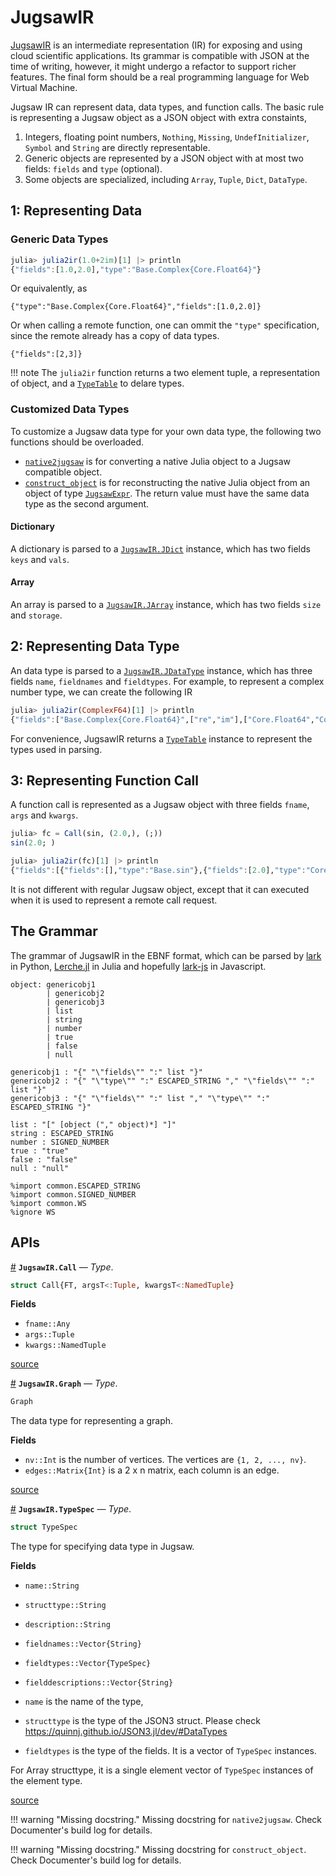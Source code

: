 


<a id='JugsawIR'></a>

<a id='JugsawIR-1'></a>

# JugsawIR


[JugsawIR](JugsawIR.md#JugsawIR) is an intermediate representation (IR) for exposing and using cloud scientific applications. Its grammar is compatible with JSON at the time of writing, however, it might undergo a refactor to support richer features. The final form should be a real programming language for Web Virtual Machine.


Jugsaw IR can represent data, data types, and function calls. The basic rule is representing a Jugsaw object as a JSON object with extra constaints,


1. Integers, floating point numbers, `Nothing`, `Missing`, `UndefInitializer`, `Symbol` and `String` are directly representable.
2. Generic objects are represented by a JSON object with at most two fields: `fields` and `type` (optional).
3. Some objects are specialized, including `Array`, `Tuple`, `Dict`, `DataType`.


<a id=':-Representing-Data'></a>

<a id=':-Representing-Data-1'></a>

## 1: Representing Data


<a id='Generic-Data-Types'></a>

<a id='Generic-Data-Types-1'></a>

### Generic Data Types


```julia
julia> julia2ir(1.0+2im)[1] |> println
{"fields":[1.0,2.0],"type":"Base.Complex{Core.Float64}"}
```


Or equivalently, as


```jugsawir
{"type":"Base.Complex{Core.Float64}","fields":[1.0,2.0]}
```


Or when calling a remote function, one can ommit the `"type"` specification, since the remote already has a copy of data types.


```jugsawir
{"fields":[2,3]}
```


!!! note
    The `julia2ir` function returns a two element tuple, a representation of object, and a [`TypeTable`](@ref) to delare types.



<a id='Customized-Data-Types'></a>

<a id='Customized-Data-Types-1'></a>

### Customized Data Types


To customize a Jugsaw data type for your own data type, the following two functions should be overloaded.


  * [`native2jugsaw`](@ref) is for converting a native Julia object to a Jugsaw compatible object.
  * [`construct_object`](@ref) is for reconstructing the native Julia object from an object of type [`JugsawExpr`](@ref). The return value must have the same data type as the second argument.


<a id='Dictionary'></a>

<a id='Dictionary-1'></a>

#### Dictionary


A dictionary is parsed to a [`JugsawIR.JDict`](@ref) instance, which has two fields `keys` and `vals`.


<a id='Array'></a>

<a id='Array-1'></a>

#### Array


An array is parsed to a [`JugsawIR.JArray`](@ref) instance, which has two fields `size` and `storage`.


<a id=':-Representing-Data-Type'></a>

<a id=':-Representing-Data-Type-1'></a>

## 2: Representing Data Type


An data type is parsed to a [`JugsawIR.JDataType`](@ref) instance, which has three fields `name`, `fieldnames` and `fieldtypes`. For example, to represent a complex number type, we can create the following IR


```julia
julia> julia2ir(ComplexF64)[1] |> println
{"fields":["Base.Complex{Core.Float64}",["re","im"],["Core.Float64","Core.Float64"]],"type":"JugsawIR.TypeSpec"}
```


For convenience, JugsawIR returns a [`TypeTable`](@ref) instance to represent the types used in parsing.


<a id=':-Representing-Function-Call'></a>

<a id=':-Representing-Function-Call-1'></a>

## 3: Representing Function Call


A function call is represented as a Jugsaw object with three fields `fname`, `args` and `kwargs`.


```julia
julia> fc = Call(sin, (2.0,), (;))
sin(2.0; )

julia> julia2ir(fc)[1] |> println
{"fields":[{"fields":[],"type":"Base.sin"},{"fields":[2.0],"type":"Core.Tuple{Core.Float64}"},{"fields":[],"type":"Core.NamedTuple{(), Core.Tuple{}}"}],"type":"JugsawIR.Call{Base.sin, Core.Tuple{Core.Float64}, Core.NamedTuple{(), Core.Tuple{}}}"}
```


It is not different with regular Jugsaw object, except that it can executed when it is used to represent a remote call request.


<a id='The-Grammar'></a>

<a id='The-Grammar-1'></a>

## The Grammar


The grammar of JugsawIR in the EBNF format, which can be parsed by [lark](https://lark-parser.readthedocs.io/en/latest/) in Python, [Lerche.jl](https://github.com/jamesrhester/Lerche.jl) in Julia and hopefully [lark-js](https://pypi.org/project/lark-js/) in Javascript.


```
object: genericobj1
        | genericobj2
        | genericobj3
        | list
        | string
        | number
        | true
        | false
        | null

genericobj1 : "{" "\"fields\"" ":" list "}"
genericobj2 : "{" "\"type\"" ":" ESCAPED_STRING "," "\"fields\"" ":" list "}"
genericobj3 : "{" "\"fields\"" ":" list "," "\"type\"" ":" ESCAPED_STRING "}"

list : "[" [object ("," object)*] "]"
string : ESCAPED_STRING
number : SIGNED_NUMBER
true : "true"
false : "false"
null : "null"

%import common.ESCAPED_STRING
%import common.SIGNED_NUMBER
%import common.WS
%ignore WS
```


<a id='APIs'></a>

<a id='APIs-1'></a>

## APIs

<a id='JugsawIR.Call' href='#JugsawIR.Call'>#</a>
**`JugsawIR.Call`** &mdash; *Type*.



```julia
struct Call{FT, argsT<:Tuple, kwargsT<:NamedTuple}
```

**Fields**

  * `fname::Any`
  * `args::Tuple`
  * `kwargs::NamedTuple`


<a target='_blank' href='https://github.com/Jugsaw/Jugsaw.jl/blob/67fe35adcb19f0ef135dac9c8cd8ecae936fd21d/lib/JugsawIR/src/Core.jl#L10' class='documenter-source'>source</a><br>

<a id='JugsawIR.Graph' href='#JugsawIR.Graph'>#</a>
**`JugsawIR.Graph`** &mdash; *Type*.



```julia
Graph
```

The data type for representing a graph.

**Fields**

  * `nv::Int` is the number of vertices. The vertices are `{1, 2, ..., nv}`.
  * `edges::Matrix{Int}` is a 2 x n matrix, each column is an edge.


<a target='_blank' href='https://github.com/Jugsaw/Jugsaw.jl/blob/67fe35adcb19f0ef135dac9c8cd8ecae936fd21d/lib/JugsawIR/src/typeext.jl#L25-L33' class='documenter-source'>source</a><br>

<a id='JugsawIR.TypeSpec' href='#JugsawIR.TypeSpec'>#</a>
**`JugsawIR.TypeSpec`** &mdash; *Type*.



```julia
struct TypeSpec
```

The type for specifying data type in Jugsaw.

**Fields**

  * `name::String`
  * `structtype::String`
  * `description::String`
  * `fieldnames::Vector{String}`
  * `fieldtypes::Vector{TypeSpec}`
  * `fielddescriptions::Vector{String}`

  * `name` is the name of the type,
  * `structtype` is the type of the JSON3 struct. Please check https://quinnj.github.io/JSON3.jl/dev/#DataTypes
  * `fieldtypes` is the type of the fields. It is a vector of `TypeSpec` instances.

For Array structtype, it is a single element vector of `TypeSpec` instances of the element type.


<a target='_blank' href='https://github.com/Jugsaw/Jugsaw.jl/blob/67fe35adcb19f0ef135dac9c8cd8ecae936fd21d/lib/JugsawIR/src/typespec.jl#L1' class='documenter-source'>source</a><br>


!!! warning "Missing docstring."
    Missing docstring for `native2jugsaw`. Check Documenter's build log for details.



!!! warning "Missing docstring."
    Missing docstring for `construct_object`. Check Documenter's build log for details.


